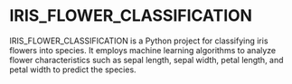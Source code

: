 # IRIS_FLOWER_CLASSIFICATION
IRIS_FLOWER_CLASSIFICATION is a Python project for classifying iris flowers into species. It employs machine learning algorithms to analyze flower characteristics such as sepal length, sepal width, petal length, and petal width to predict the species.
